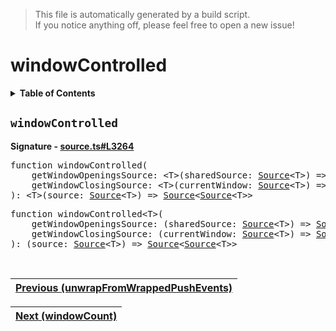 > This file is automatically generated by a build script.<br>If you notice anything off, please feel free to open a new issue!

# windowControlled

<details><summary><b>Table of Contents</b></summary>

1. [<code>windowControlled</code>](#windowControlled)</details>

## <a name="windowControlled"></a><code>windowControlled</code>

<b>Signature - [source.ts#L3264](..\/..\/packages\/core\/src\/source.ts#L3264)</b>

<pre>function windowControlled(<br>    getWindowOpeningsSource: &lt;T&gt;(sharedSource: <a href="../03-api-source/00-Source.md#Source-Interface">Source</a>&lt;T&gt;) =&gt; <a href="../03-api-source/00-Source.md#Source-Interface">Source</a>&lt;unknown&gt;,<br>    getWindowClosingSource: &lt;T&gt;(currentWindow: <a href="../03-api-source/00-Source.md#Source-Interface">Source</a>&lt;T&gt;) =&gt; <a href="../03-api-source/00-Source.md#Source-Interface">Source</a>&lt;unknown&gt;,<br>): &lt;T&gt;(source: <a href="../03-api-source/00-Source.md#Source-Interface">Source</a>&lt;T&gt;) =&gt; <a href="../03-api-source/00-Source.md#Source-Interface">Source</a>&lt;<a href="../03-api-source/00-Source.md#Source-Interface">Source</a>&lt;T&gt;&gt;</pre>

<pre>function windowControlled&lt;T&gt;(<br>    getWindowOpeningsSource: (sharedSource: <a href="../03-api-source/00-Source.md#Source-Interface">Source</a>&lt;T&gt;) =&gt; <a href="../03-api-source/00-Source.md#Source-Interface">Source</a>&lt;unknown&gt;,<br>    getWindowClosingSource: (currentWindow: <a href="../03-api-source/00-Source.md#Source-Interface">Source</a>&lt;T&gt;) =&gt; <a href="../03-api-source/00-Source.md#Source-Interface">Source</a>&lt;unknown&gt;,<br>): (source: <a href="../03-api-source/00-Source.md#Source-Interface">Source</a>&lt;T&gt;) =&gt; <a href="../03-api-source/00-Source.md#Source-Interface">Source</a>&lt;<a href="../03-api-source/00-Source.md#Source-Interface">Source</a>&lt;T&gt;&gt;</pre><br>

| [Previous \(unwrapFromWrappedPushEvents\)](097-unwrapFromWrappedPushEvents.md#readme) |
| --- |

<div align="right">

| [Next \(windowCount\)](099-windowCount.md#readme) |
| --- |
</div>

